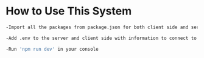 # How to Use This System

```bash
-Import all the packages from package.json for both client side and server side
```
```bash
-Add .env to the server and client side with information to connect to a database and api.
```
```bash
-Run 'npm run dev' in your console
```
